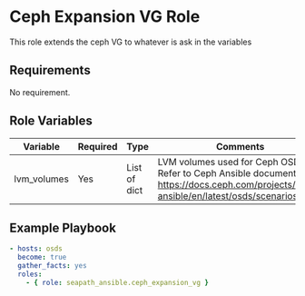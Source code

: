 # Ceph Expansion VG Role

This role extends the ceph VG to whatever is ask in the variables

## Requirements

No requirement.

## Role Variables

| Variable    | Required | Type         | Comments                                                                                                                                      |
|-------------|----------|--------------|-----------------------------------------------------------------------------------------------------------------------------------------------|
| lvm_volumes | Yes      | List of dict | LVM volumes used for Ceph OSD. Refer to Ceph Ansible documentation: https://docs.ceph.com/projects/ceph-ansible/en/latest/osds/scenarios.html |


## Example Playbook

```yaml
- hosts: osds
  become: true
  gather_facts: yes
  roles:
    - { role: seapath_ansible.ceph_expansion_vg }
```
